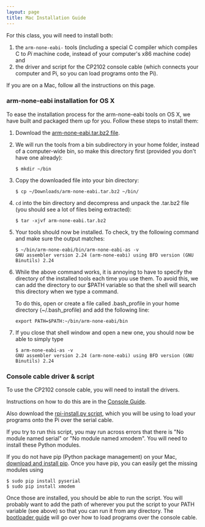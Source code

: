 ```yaml
---
layout: page
title: Mac Installation Guide
---
```


For this class, you will need to install both:

1. the `arm-none-eabi-` tools (including a special C compiler which
compiles C to _Pi_ machine code, instead of your computer's x86 machine
code) and
2. the driver and script for the CP2102 console cable (which connects
your computer and Pi, so you can load programs onto the Pi).

If you are on a Mac, follow all the instructions on this page.

### arm-none-eabi installation for OS X

To ease the installation process for the arm-none-eabi tools on OS X,
we have built and packaged them up for you. Follow these steps to
install them:

1. Download the [arm-none-eabi.tar.bz2 file](https://github.com/cs107e/courseware/blob/master/guides/mac_toolchain/arm-none-eabi.tar.bz2?raw=true).

2. We will run the tools from a bin subdirectory in your home
folder, instead of a computer-wide bin, so make this directory
first (provided you don't have one already):

   ```
   $ mkdir ~/bin
   ```

3. Copy the downloaded file into your bin directory:

   ```
   $ cp ~/Downloads/arm-none-eabi.tar.bz2 ~/bin/
   ```

4. `cd` into the bin directory and decompress and unpack the .tar.bz2
file (you should see a lot of files being extracted):

   ```
   $ tar -xjvf arm-none-eabi.tar.bz2
   ```

5. Your tools should now be installed. To check, try the following
   command and make sure the output matches:

   ```
   $ ~/bin/arm-none-eabi/bin/arm-none-eabi-as -v
   GNU assembler version 2.24 (arm-none-eabi) using BFD version (GNU Binutils) 2.24
   ```

6. While the above command works, it is annoying to have to specify
the directory of the installed tools each time you use them. To avoid
this, we can add the directory to our $PATH variable so that the shell
will search this directory when we type a command.

   To do this, open or create a file called .bash_profile in your home
directory (~/.bash_profile) and add the following line:

   ```
   export PATH=$PATH:~/bin/arm-none-eabi/bin
   ```

7. If you close that shell window and open a new one, you should now be able to simply type

   ```
   $ arm-none-eabi-as -v  
   GNU assembler version 2.24 (arm-none-eabi) using BFD version (GNU Binutils) 2.24
   ```

### Console cable driver & script

To use the CP2102 console cable, you will need to install the drivers.

Instructions on how to do this are in the
[Console Guide](../console.md).

Also download the
[rpi-install.py script](https://raw.githubusercontent.com/cs107e/courseware/master/guides/mac_toolchain/rpi-install.py),
which you will be using to load your programs onto the Pi over the
serial cable.

If you try to run this script, you may run across errors that there is
"No module named serial" or "No module named xmodem". You will need to
install these Python modules.

If you do not have pip (Python package management) on your Mac, [download and 
install pip](https://pip.pypa.io/en/latest/installing.html). Once you have
pip, you can easily get the missing modules using

```
$ sudo pip install pyserial
$ sudo pip install xmodem
```

Once those are installed, you should be able to run the script. You
will probably want to add the path of wherever you put the script to
your PATH variable (see above) so that you can run it from any
directory. The [bootloader guide](../bootloader.md) will go over how to
load programs over the console cable.
